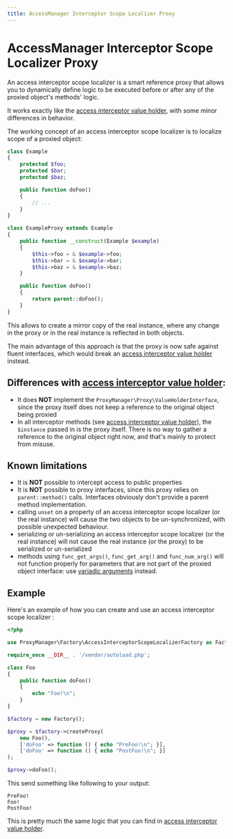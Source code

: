 ```yaml
---
title: AccessManager Interceptor Scope Localizer Proxy
---
```


# AccessManager Interceptor Scope Localizer Proxy

An access interceptor scope localizer is a smart reference proxy that allows you to dynamically
define logic to be executed before or after any of the proxied object's methods' logic.

It works exactly like the [access interceptor value holder](access-interceptor-value-holder.md),
with some minor differences in behavior.

The working concept of an access interceptor scope localizer is to localize scope of a proxied object:

```php
class Example
{
    protected $foo;
    protected $bar;
    protected $baz;

    public function doFoo()
    {
        // ...
    }
}

class ExampleProxy extends Example
{
    public function __construct(Example $example)
    {
        $this->foo = & $example->foo;
        $this->bar = & $example->bar;
        $this->baz = & $example->baz;
    }

    public function doFoo()
    {
        return parent::doFoo();
    }
}
```

This allows to create a mirror copy of the real instance, where any change in the proxy or in the real
instance is reflected in both objects.

The main advantage of this approach is that the proxy is now safe against fluent interfaces, which
would break an [access interceptor value holder](access-interceptor-value-holder.md) instead.

## Differences with [access interceptor value holder](access-interceptor-value-holder.md):

 * It does **NOT** implement the `ProxyManager\Proxy\ValueHolderInterface`, since the proxy itself
   does not keep a reference to the original object being proxied
 * In all interceptor methods (see [access interceptor value holder](access-interceptor-value-holder.md)),
   the `$instance` passed in is the proxy itself. There is no way  to gather a reference to the
   original object right now, and that's mainly to protect from misuse.

## Known limitations

 * It is **NOT** possible to intercept access to public properties
 * It is **NOT** possible to proxy interfaces, since this proxy relies on `parent::method()` calls.
   Interfaces obviously don't provide a parent method implementation.
 * calling `unset` on a property of an access interceptor scope localizer (or the real instance)
   will cause the two objects to be un-synchronized, with possible unexpected behaviour.
 * serializing or un-serializing an access interceptor scope localizer (or the real instance)
   will not cause the real instance (or the proxy) to be serialized or un-serialized
 * methods using `func_get_args()`, `func_get_arg()` and `func_num_arg()` will not function properly
   for parameters that are not part of the proxied object interface: use 
   [variadic arguments](http://php.net/manual/en/functions.arguments.php#functions.variable-arg-list)
   instead.

## Example

Here's an example of how you can create and use an access interceptor scope localizer :

```php
<?php

use ProxyManager\Factory\AccessInterceptorScopeLocalizerFactory as Factory;

require_once __DIR__ . '/vendor/autoload.php';

class Foo
{
    public function doFoo()
    {
        echo "Foo!\n";
    }
}

$factory = new Factory();

$proxy = $factory->createProxy(
    new Foo(),
    ['doFoo' => function () { echo "PreFoo!\n"; }],
    ['doFoo' => function () { echo "PostFoo!\n"; }]
);

$proxy->doFoo();
```

This send something like following to your output:

```
PreFoo!
Foo!
PostFoo!
```

This is pretty much the same logic that you can find
in [access interceptor value holder](access-interceptor-value-holder.md).

